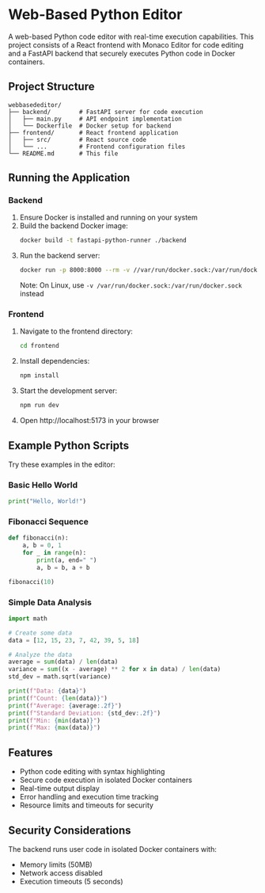 # Web-Based Python Editor

A web-based Python code editor with real-time execution capabilities. This project consists of a React frontend with Monaco Editor for code editing and a FastAPI backend that securely executes Python code in Docker containers.

## Project Structure

```
webbasededitor/
├── backend/        # FastAPI server for code execution
│   ├── main.py     # API endpoint implementation
│   └── Dockerfile  # Docker setup for backend
├── frontend/       # React frontend application
│   ├── src/        # React source code
│   └── ...         # Frontend configuration files
└── README.md       # This file
```

## Running the Application

### Backend

1. Ensure Docker is installed and running on your system
2. Build the backend Docker image:
   ```bash
   docker build -t fastapi-python-runner ./backend
   ```
3. Run the backend server:
   ```bash
   docker run -p 8000:8000 --rm -v //var/run/docker.sock:/var/run/docker.sock fastapi-python-runner
   ```
   Note: On Linux, use `-v /var/run/docker.sock:/var/run/docker.sock` instead

### Frontend

1. Navigate to the frontend directory:
   ```bash
   cd frontend
   ```
2. Install dependencies:
   ```bash
   npm install
   ```
3. Start the development server:
   ```bash
   npm run dev
   ```
4. Open http://localhost:5173 in your browser

## Example Python Scripts

Try these examples in the editor:

### Basic Hello World
```python
print("Hello, World!")
```

### Fibonacci Sequence
```python
def fibonacci(n):
    a, b = 0, 1
    for _ in range(n):
        print(a, end=" ")
        a, b = b, a + b

fibonacci(10)
```

### Simple Data Analysis
```python
import math

# Create some data
data = [12, 15, 23, 7, 42, 39, 5, 18]

# Analyze the data
average = sum(data) / len(data)
variance = sum((x - average) ** 2 for x in data) / len(data)
std_dev = math.sqrt(variance)

print(f"Data: {data}")
print(f"Count: {len(data)}")
print(f"Average: {average:.2f}")
print(f"Standard Deviation: {std_dev:.2f}")
print(f"Min: {min(data)}")
print(f"Max: {max(data)}")
```

## Features

- Python code editing with syntax highlighting
- Secure code execution in isolated Docker containers
- Real-time output display
- Error handling and execution time tracking
- Resource limits and timeouts for security

## Security Considerations

The backend runs user code in isolated Docker containers with:
- Memory limits (50MB)
- Network access disabled
- Execution timeouts (5 seconds)
